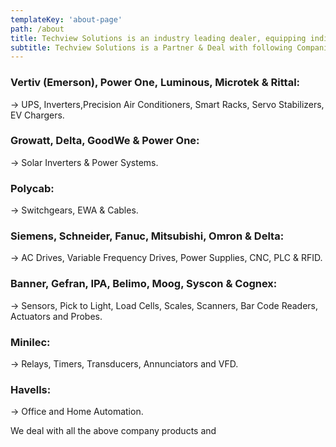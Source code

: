 ```yaml
---
templateKey: 'about-page'
path: /about
title: Techview Solutions is an industry leading dealer, equipping individuals and businesses with the products they want and need. We believe that all of our clients deserve the highest level of service, and we are committed to providing just that. Explore the rest of our website to learn more, and get in touch with any questions.
subtitle: Techview Solutions is a Partner & Deal with following Companies & Products-
---
```

### Vertiv (Emerson), Power One, Luminous, Microtek &amp; Rittal:
 -> UPS, Inverters,Precision Air Conditioners, Smart Racks, Servo Stabilizers, EV Chargers.

### Growatt, Delta, GoodWe &amp; Power One:
 -> Solar Inverters &amp; Power Systems.

### Polycab:
 -> Switchgears, EWA &amp; Cables.

### Siemens, Schneider, Fanuc, Mitsubishi, Omron &amp; Delta:
 -> AC Drives, Variable Frequency Drives, Power Supplies, CNC, PLC &amp; RFID.

### Banner, Gefran, IPA, Belimo, Moog, Syscon &amp; Cognex:
 -> Sensors, Pick to Light, Load Cells, Scales, Scanners, Bar Code Readers, Actuators and Probes.

### Minilec:
 -> Relays, Timers, Transducers, Annunciators and VFD.

### Havells:
 -> Office and Home Automation.

 We deal with all the above company products and 



